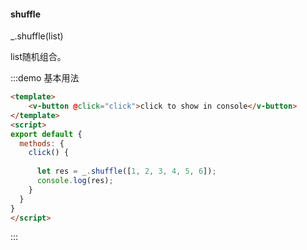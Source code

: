 #### shuffle

_.shuffle(list) 

list随机组合。

:::demo 基本用法
```html
<template>
    <v-button @click="click">click to show in console</v-button>
</template>
<script>
export default {
  methods: {
    click() {
      
      let res = _.shuffle([1, 2, 3, 4, 5, 6]);
      console.log(res);
    }
  }
}
</script>
```
:::
